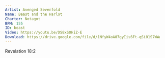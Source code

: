 ```yaml
---
Artist: Avenged Sevenfold
Name: Beast and the Harlot
Charter: Notagot
BPM: 155
ID: beast
Video: https://youtu.be/DS8xSOHiZ-E
Download: https://drive.google.com/file/d/1NfyW4oA07gyIis6Ft-qSi01S7WWgWKgI/view
---
```

Revelation 18:2

